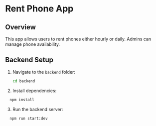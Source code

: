 
# Rent Phone App

## Overview
This app allows users to rent phones either hourly or daily. Admins can manage phone availability.

## Backend Setup
1. Navigate to the `backend` folder:
   ```bash
   cd backend

2. Install dependencies:
```bash
  npm install
```
3. Run the backend server:
```bash
  npm run start:dev
